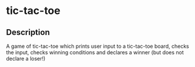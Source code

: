 # tic-tac-toe

## Description 

A game of tic-tac-toe which prints user input to a tic-tac-toe board, checks the input, checks winning conditions and declares a winner (but does not declare a loser!) 